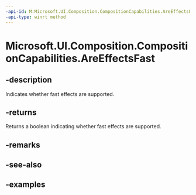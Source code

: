 ```yaml
---
-api-id: M:Microsoft.UI.Composition.CompositionCapabilities.AreEffectsFast
-api-type: winrt method
---
```


<!-- Method syntax.
public bool CompositionCapabilities.AreEffectsFast()
-->

# Microsoft.UI.Composition.CompositionCapabilities.AreEffectsFast

## -description
Indicates whether fast effects are supported.

## -returns
Returns a boolean indicating whether fast effects are supported.

## -remarks

## -see-also

## -examples

